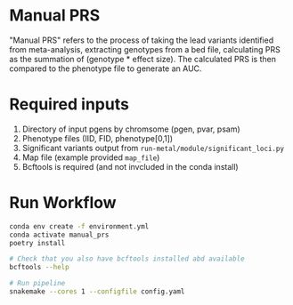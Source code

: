 # Manual PRS

"Manual PRS" refers to the process of taking the lead variants identified from meta-analysis, extracting genotypes from a bed file, calculating PRS as the summation of (genotype * effect size). The calculated PRS is then compared to the phenotype file to generate an AUC. 

# Required inputs

1) Directory of input pgens by chromsome (pgen, pvar, psam)
2) Phenotype files (IID, FID, phenotype[0,1])
3) Significant variants output from `run-metal/module/significant_loci.py`
4) Map file (example provided `map_file`)
5) Bcftools is required (and not invcluded in the conda install)

# Run Workflow
```bash
conda env create -f environment.yml
conda activate manual_prs
poetry install

# Check that you also have bcftools installed abd available
bcftools --help

# Run pipeline
snakemake --cores 1 --configfile config.yaml
```